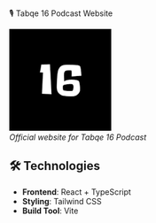  🎙️ Tabqe 16 Podcast Website

![Project Banner](src/assets/16.png)  
*Official website for Tabqe 16 Podcast*

## 🛠️ Technologies
- **Frontend**: React + TypeScript
- **Styling**: Tailwind CSS
- **Build Tool**: Vite

